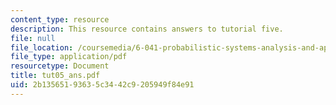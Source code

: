```yaml
---
content_type: resource
description: This resource contains answers to tutorial five.
file: null
file_location: /coursemedia/6-041-probabilistic-systems-analysis-and-applied-probability-spring-2006/2b13565193635c3442c9205949f84e91_tut05_ans.pdf
file_type: application/pdf
resourcetype: Document
title: tut05_ans.pdf
uid: 2b135651-9363-5c34-42c9-205949f84e91
---
```

